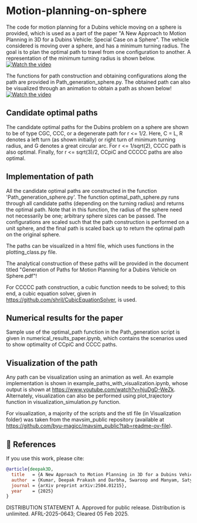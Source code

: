 # Motion-planning-on-sphere
The code for motion planning for a Dubins vehicle moving on a sphere is provided, which is used as a part of the paper "A New Approach to Motion Planning in 3D for a Dubins Vehicle: Special Case on a Sphere". The vehicle considered is moving over a sphere, and has a minimum turning radius. The goal is to plan the optimal path to travel from one configuration to another. A representation of the minimum turning radius is shown below.
[![Watch the video](https://img.youtube.com/vi/-0TfJhciwR0/hqdefault.jpg)](https://www.youtube.com/watch?v=-0TfJhciwR0)

The functions for path construction and obtaining configurations along the path are provided in Path_generation_sphere.py. The obtained path can also be visualized through an animation to obtain a path as shown below!
[![Watch the video](https://img.youtube.com/vi/hjuDgD-WeZk/hqdefault.jpg)](https://www.youtube.com/watch?v=hjuDgD-WeZk)

## Candidate optimal paths

The candidate optimal paths for the Dubins problem on a sphere are shown to be of type CGC, CCC, or a degenerate path for r <= 1/2. Here, C = L, R denotes a left turn (as shown initially) or right turn of minimum turning radius, and G denotes a great circular arc. For r <= 1/sqrt(2), CCCC path is also optimal. Finally, for r <= sqrt(3)/2, CCpiC and CCCCC paths are also optimal.

## Implementation of path

All the candidate optimal paths are constructed in the function 'Path_generation_sphere.py'. The function optimal_path_sphere.py runs through all candidate paths (depending on the turning radius) and returns the optimal path. Note that in this function, the radius of the sphere need not necessarily be one; arbitrary sphere sizes can be passed. The configurations are scaled such that the path construction is performed on a unit sphere, and the final path is scaled back up to return the optimal path on the original sphere.

The paths can be visualized in a html file, which uses functions in the plotting_class.py file.

The analytical construction of these paths will be provided in the document titled "Generation of Paths for Motion Planning for a Dubins Vehicle on Sphere.pdf"!

For CCCCC path construction, a cubic function needs to be solved; to this end, a cubic equation solver, given in https://github.com/shril/CubicEquationSolver, is used.

## Numerical results for the paper

Sample use of the optimal_path function in the Path_generation script is given in numerical_results_paper.ipynb, which contains the scenarios used to show optimality of CCpiC and CCCC paths.

## Visualization of the path

Any path can be visualization using an animation as well. An example implementation is shown in example_paths_with_visualization.ipynb, whose output is shown at https://www.youtube.com/watch?v=hjuDgD-WeZk. Alternately, visualization can also be performed using plot_trajectory function in visualization_simulation.py function.

For visualization, a majority of the scripts and the stl file (in Visualization folder) was taken from the mavsim_public repository (available at https://github.com/byu-magicc/mavsim_public?tab=readme-ov-file).

## 📖 References

If you use this work, please cite:

```bibtex
@article{deepak3D,
  title   = {A New Approach to Motion Planning in 3D for a Dubins Vehicle: Special Case on a Sphere},
  author  = {Kumar, Deepak Prakash and Darbha, Swaroop and Manyam, Satyanarayana Gupta and Casbeer, David},
  journal = {arXiv preprint arXiv:2504.01215},
  year    = {2025}
}
```

DISTRIBUTION STATEMENT A. Approved for public release. Distribution is unlimited. AFRL-2025-0643; Cleared 05 Feb 2025.
